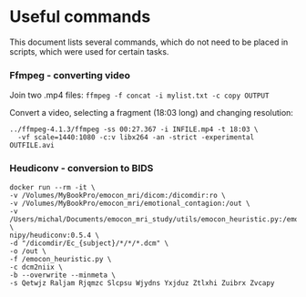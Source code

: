 Useful commands
===============

This document lists several commands, which do not need to be placed in scripts,
which were used for certain tasks.

### Ffmpeg - converting video

Join two .mp4 files:
`ffmpeg -f concat -i mylist.txt -c copy OUTPUT`

Convert a video, selecting a fragment (18:03 long) and changing resolution:
```
../ffmpeg-4.1.3/ffmpeg -ss 00:27.367 -i INFILE.mp4 -t 18:03 \
  -vf scale=1440:1080 -c:v libx264 -an -strict -experimental OUTFILE.avi
```

### Heudiconv - conversion to BIDS

```
docker run --rm -it \
-v /Volumes/MyBookPro/emocon_mri/dicom:/dicomdir:ro \
-v /Volumes/MyBookPro/emocon_mri/emotional_contagion:/out \
-v /Users/michal/Documents/emocon_mri_study/utils/emocon_heuristic.py:/emocon_heuristic.py:ro \
nipy/heudiconv:0.5.4 \
-d "/dicomdir/Ec_{subject}/*/*/*.dcm" \
-o /out \
-f /emocon_heuristic.py \
-c dcm2niix \
-b --overwrite --minmeta \
-s Qetwjz Raljam Rjqmzc Slcpsu Wjydns Yxjduz Ztlxhi Zuibrx Zvcapy
```
